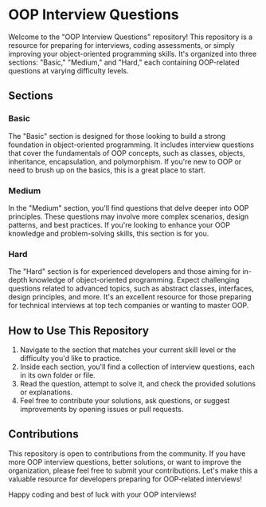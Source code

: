 # OOP Interview Questions

Welcome to the "OOP Interview Questions" repository! This repository is a resource for preparing for interviews, coding assessments, or simply improving your object-oriented programming skills. It's organized into three sections: "Basic," "Medium," and "Hard," each containing OOP-related questions at varying difficulty levels.

## Sections

### Basic

The "Basic" section is designed for those looking to build a strong foundation in object-oriented programming. It includes interview questions that cover the fundamentals of OOP concepts, such as classes, objects, inheritance, encapsulation, and polymorphism. If you're new to OOP or need to brush up on the basics, this is a great place to start.

### Medium

In the "Medium" section, you'll find questions that delve deeper into OOP principles. These questions may involve more complex scenarios, design patterns, and best practices. If you're looking to enhance your OOP knowledge and problem-solving skills, this section is for you.

### Hard

The "Hard" section is for experienced developers and those aiming for in-depth knowledge of object-oriented programming. Expect challenging questions related to advanced topics, such as abstract classes, interfaces, design principles, and more. It's an excellent resource for those preparing for technical interviews at top tech companies or wanting to master OOP.

## How to Use This Repository

1. Navigate to the section that matches your current skill level or the difficulty you'd like to practice.
2. Inside each section, you'll find a collection of interview questions, each in its own folder or file.
3. Read the question, attempt to solve it, and check the provided solutions or explanations.
4. Feel free to contribute your solutions, ask questions, or suggest improvements by opening issues or pull requests.

## Contributions

This repository is open to contributions from the community. If you have more OOP interview questions, better solutions, or want to improve the organization, please feel free to submit your contributions. Let's make this a valuable resource for developers preparing for OOP-related interviews!

Happy coding and best of luck with your OOP interviews!
